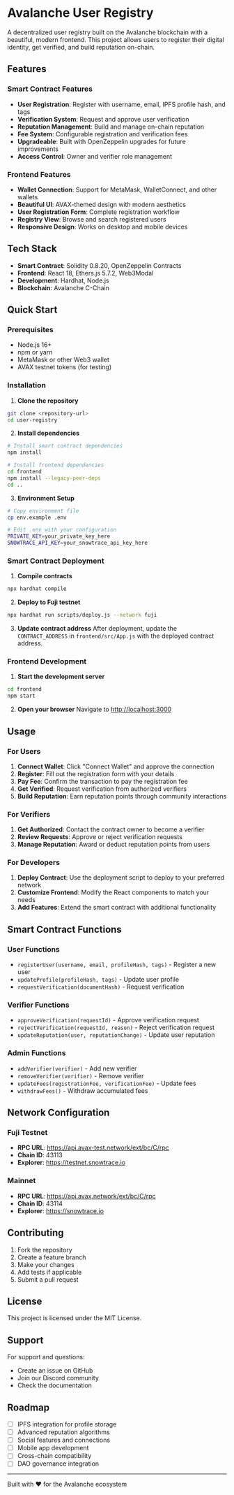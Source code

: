 # Avalanche User Registry

A decentralized user registry built on the Avalanche blockchain with a beautiful, modern frontend. This project allows users to register their digital identity, get verified, and build reputation on-chain.

## Features

### Smart Contract Features
- **User Registration**: Register with username, email, IPFS profile hash, and tags
- **Verification System**: Request and approve user verification
- **Reputation Management**: Build and manage on-chain reputation
- **Fee System**: Configurable registration and verification fees
- **Upgradeable**: Built with OpenZeppelin upgrades for future improvements
- **Access Control**: Owner and verifier role management

### Frontend Features
- **Wallet Connection**: Support for MetaMask, WalletConnect, and other wallets
- **Beautiful UI**: AVAX-themed design with modern aesthetics
- **User Registration Form**: Complete registration workflow
- **Registry View**: Browse and search registered users
- **Responsive Design**: Works on desktop and mobile devices

## Tech Stack

- **Smart Contract**: Solidity 0.8.20, OpenZeppelin Contracts
- **Frontend**: React 18, Ethers.js 5.7.2, Web3Modal
- **Development**: Hardhat, Node.js
- **Blockchain**: Avalanche C-Chain

## Quick Start

### Prerequisites
- Node.js 16+ 
- npm or yarn
- MetaMask or other Web3 wallet
- AVAX testnet tokens (for testing)

### Installation

1. **Clone the repository**
```bash
git clone <repository-url>
cd user-registry
```

2. **Install dependencies**
```bash
# Install smart contract dependencies
npm install

# Install frontend dependencies
cd frontend
npm install --legacy-peer-deps
cd ..
```

3. **Environment Setup**
```bash
# Copy environment file
cp env.example .env

# Edit .env with your configuration
PRIVATE_KEY=your_private_key_here
SNOWTRACE_API_KEY=your_snowtrace_api_key_here
```

### Smart Contract Deployment

1. **Compile contracts**
```bash
npx hardhat compile
```

2. **Deploy to Fuji testnet**
```bash
npx hardhat run scripts/deploy.js --network fuji
```

3. **Update contract address**
After deployment, update the `CONTRACT_ADDRESS` in `frontend/src/App.js` with the deployed contract address.

### Frontend Development

1. **Start the development server**
```bash
cd frontend
npm start
```

2. **Open your browser**
Navigate to [http://localhost:3000](http://localhost:3000)

## Usage

### For Users

1. **Connect Wallet**: Click "Connect Wallet" and approve the connection
2. **Register**: Fill out the registration form with your details
3. **Pay Fee**: Confirm the transaction to pay the registration fee
4. **Get Verified**: Request verification from authorized verifiers
5. **Build Reputation**: Earn reputation points through community interactions

### For Verifiers

1. **Get Authorized**: Contact the contract owner to become a verifier
2. **Review Requests**: Approve or reject verification requests
3. **Manage Reputation**: Award or deduct reputation points from users

### For Developers

1. **Deploy Contract**: Use the deployment script to deploy to your preferred network
2. **Customize Frontend**: Modify the React components to match your needs
3. **Add Features**: Extend the smart contract with additional functionality

## Smart Contract Functions

### User Functions
- `registerUser(username, email, profileHash, tags)` - Register a new user
- `updateProfile(profileHash, tags)` - Update user profile
- `requestVerification(documentHash)` - Request verification

### Verifier Functions
- `approveVerification(requestId)` - Approve verification request
- `rejectVerification(requestId, reason)` - Reject verification request
- `updateReputation(user, reputationChange)` - Update user reputation

### Admin Functions
- `addVerifier(verifier)` - Add new verifier
- `removeVerifier(verifier)` - Remove verifier
- `updateFees(registrationFee, verificationFee)` - Update fees
- `withdrawFees()` - Withdraw accumulated fees

## Network Configuration

### Fuji Testnet
- **RPC URL**: https://api.avax-test.network/ext/bc/C/rpc
- **Chain ID**: 43113
- **Explorer**: https://testnet.snowtrace.io

### Mainnet
- **RPC URL**: https://api.avax.network/ext/bc/C/rpc
- **Chain ID**: 43114
- **Explorer**: https://snowtrace.io

## Contributing

1. Fork the repository
2. Create a feature branch
3. Make your changes
4. Add tests if applicable
5. Submit a pull request

## License

This project is licensed under the MIT License.

## Support

For support and questions:
- Create an issue on GitHub
- Join our Discord community
- Check the documentation

## Roadmap

- [ ] IPFS integration for profile storage
- [ ] Advanced reputation algorithms
- [ ] Social features and connections
- [ ] Mobile app development
- [ ] Cross-chain compatibility
- [ ] DAO governance integration

---

Built with ❤️ for the Avalanche ecosystem 
